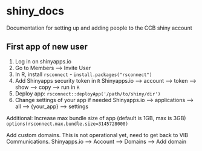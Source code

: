 # shiny_docs
Documentation for setting up and adding people to the CCB shiny account

## First app of new user

1. Log in on shinyapps.io
2. Go to Members --> Invite User
3. In R, install `rsconnect` - `install.packages("rsconnect")`
4. Add Shinyapps security token in `R`
   Shinyapps.io --> account --> token --> show --> copy --> run in `R`
5. Deploy app: `rsconnect::deployApp('/path/to/shiny/dir')`
6. Change settings of your app if needed
   Shinyapps.io --> applications --> all --> {your_app} --> settings


Additional:
Increase max bundle size of app (default is 1GB, max is 3GB)
`options(rsconnect.max.bundle.size=3145728000)`

Add custom domains. This is not operational yet, need to get back to VIB Communications.
Shinyapps.io --> Account --> Domains --> Add domain


